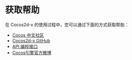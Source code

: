 # 获取帮助

在 Cocos2d-x 的使用过程中，您可以通过下面的方式获取帮助：

- [Cocos 中文社区](//forum.cocos.com/)
- [Cocos2d-x GitHub](https://github.com/cocos2d/cocos2d-x)
- [API 编程接口](https://docs.cocos2d-x.org/api-ref/index.html)
- [Cocos引擎官方微博](http://t.sina.com.cn/cocos2dx)
